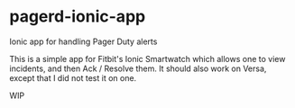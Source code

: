 # pagerd-ionic-app
Ionic app for handling Pager Duty alerts

This is a simple app for Fitbit's Ionic Smartwatch which allows one to view incidents, and then Ack / Resolve them. 
It should also work on Versa, except that I did not test it on one.

WIP
